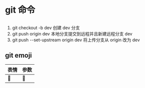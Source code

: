 # git 命令

##

1. git checkout -b dev 创建 dev 分支
2. git push origin dev 本地分支提交到远程并且新建远程分支 dev
3. git push --set-upstream origin dev 将上传分支从 origin 改为 dev

## git emoji

| 表情 | 参数     |
| ---- | -------- |
| 🔧   | :wrench: |
